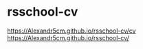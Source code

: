 # rsschool-cv
https://Alexandr5cm.github.io/rsschool-cv/cv
https://Alexandr5cm.github.io/rsschool-cv/
